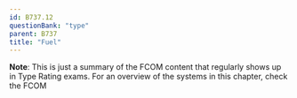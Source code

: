```yaml
---
id: B737.12
questionBank: "type"
parent: B737
title: "Fuel"
---
```


**Note**: This is just a summary of the FCOM content that regularly shows up in
Type Rating exams. For an overview of the systems in this chapter, check the
FCOM
